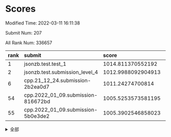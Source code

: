 # Scores

Modified Time: 2022-03-11 16:11:38

Submit Num: 207

All Rank Num: 336657

| rank |               submit               |       score        |       sigma        | pk_num |
| :--- | :--------------------------------- | :----------------- | :----------------- | :----- |
| 1    | jsonzb.test.test_1                 | 1014.811370552192  | 0.8672208158537481 | 6508   |
| 2    | jsonzb.test.submission_level_4     | 1012.9988092904913 | 0.8021302694467431 | 6507   |
| 6    | cpp.21_12_24.submission-2b2ea0d7   | 1011.24274700814   | 0.7610969085320681 | 6504   |
| 54   | cpp.2022_01_09.submission-816672bd | 1005.5253573581195 | 0.7382335849293018 | 6498   |
| 55   | cpp.2022_01_09.submission-5b0e3de2 | 1005.3902546858023 | 0.7110308296797125 | 6504   |


<details>
<summary>全部</summary>

| rank |                 submit                 |       score        |       sigma        | pk_num |
| :--- | :------------------------------------- | :----------------- | :----------------- | :----- |
| 1    | jsonzb.test.test_1                     | 1014.811370552192  | 0.8672208158537481 | 6508   |
| 2    | jsonzb.test.submission_level_4         | 1012.9988092904913 | 0.8021302694467431 | 6507   |
| 3    | gobigger.level_3.submission_level_3_30 | 1011.8380743802167 | 0.7747139280782279 | 6504   |
| 4    | gobigger.level_3.submission_level_3_17 | 1011.6882959940899 | 0.8000674833910638 | 6507   |
| 5    | gobigger.level_3.submission_level_3_14 | 1011.5286549255914 | 0.7867418043357622 | 6502   |
| 6    | cpp.21_12_24.submission-2b2ea0d7       | 1011.24274700814   | 0.7610969085320681 | 6504   |
| 7    | gobigger.level_3.submission_level_3_29 | 1010.9842430111538 | 0.7680276072893035 | 6503   |
| 8    | gobigger.level_3.submission_level_3_7  | 1010.8972262529778 | 0.7654003740584658 | 6502   |
| 9    | gobigger.level_3.submission_level_3_20 | 1010.882876071218  | 0.7655016356524014 | 6508   |
| 10   | gobigger.level_3.submission_level_3_16 | 1010.787966906122  | 0.7660427556297947 | 6499   |
| 11   | gobigger.level_3.submission_level_3_2  | 1010.7216664449581 | 0.7736616374206701 | 6507   |
| 12   | gobigger.level_3.submission_level_3_31 | 1010.6237542344124 | 0.7554757388157975 | 6503   |
| 13   | gobigger.level_3.submission_level_3_23 | 1010.5803589498568 | 0.767207560578749  | 6505   |
| 14   | gobigger.level_3.submission_level_3_11 | 1010.5574698643161 | 0.7860305054190815 | 6505   |
| 15   | gobigger.level_3.submission_level_3_48 | 1010.5531620533452 | 0.756314713209249  | 6507   |
| 16   | gobigger.level_3.submission_level_3_25 | 1010.5070042495018 | 0.7740611075663775 | 6502   |
| 17   | gobigger.level_3.submission_level_3_13 | 1010.4917199298633 | 0.7854872228530037 | 6504   |
| 18   | gobigger.level_3.submission_level_3_33 | 1010.4829961162592 | 0.7527130964948588 | 6505   |
| 19   | gobigger.level_3.submission_level_3_45 | 1010.4722181463427 | 0.7793401941351636 | 6504   |
| 20   | gobigger.level_3.submission_level_3_19 | 1010.426824229313  | 0.7726412085616966 | 6503   |
| 21   | gobigger.level_3.submission_level_3_47 | 1010.4217681071461 | 0.7535400100919177 | 6506   |
| 22   | gobigger.level_3.submission_level_3_43 | 1010.3849173231828 | 0.7426287499209077 | 6508   |
| 23   | gobigger.level_3.submission_level_3_41 | 1010.3729524623554 | 0.7529664073846459 | 6511   |
| 24   | gobigger.level_3.submission_level_3_9  | 1010.2985483282223 | 0.7808126869726388 | 6501   |
| 25   | gobigger.level_3.submission_level_3_0  | 1010.2449849586957 | 0.7484091863783102 | 6510   |
| 26   | gobigger.level_3.submission_level_3_42 | 1010.240018147834  | 0.7611391980729703 | 6505   |
| 27   | gobigger.level_3.submission_level_3_22 | 1010.2286689269815 | 0.7998053412681682 | 6507   |
| 28   | gobigger.level_3.submission_level_3_38 | 1010.2185124088982 | 0.7649041150984004 | 6506   |
| 29   | gobigger.level_3.submission_level_3_8  | 1010.2128872546145 | 0.7496130114136504 | 6511   |
| 30   | gobigger.level_3.submission_level_3_36 | 1010.2112119974008 | 0.7658095805437914 | 6506   |
| 31   | gobigger.level_3.submission_level_3_26 | 1010.1697496437197 | 0.7537435058580778 | 6503   |
| 32   | gobigger.level_3.submission_level_3_40 | 1010.0798766917634 | 0.7656214774255298 | 6508   |
| 33   | gobigger.level_3.submission_level_3_44 | 1010.0038504482967 | 0.7617304224528434 | 6510   |
| 34   | gobigger.level_3.submission_level_3_15 | 1009.9509608781474 | 0.7608827144800356 | 6507   |
| 35   | gobigger.level_3.submission_level_3_3  | 1009.8702046380474 | 0.7523952722390541 | 6506   |
| 36   | gobigger.level_3.submission_level_3_39 | 1009.7975511016027 | 0.7533235100723864 | 6506   |
| 37   | gobigger.level_3.submission_level_3_18 | 1009.7520587119885 | 0.7558395005867342 | 6502   |
| 38   | gobigger.level_3.submission_level_3_49 | 1009.7370031698971 | 0.7578696556502429 | 6505   |
| 39   | gobigger.level_3.submission_level_3_5  | 1009.6573096731653 | 0.7399595685753213 | 6506   |
| 40   | gobigger.level_3.submission_level_3_46 | 1009.6409039414793 | 0.7462910562588008 | 6507   |
| 41   | gobigger.level_3.submission_level_3_10 | 1009.600542457944  | 0.7454225925224162 | 6501   |
| 42   | gobigger.level_3.submission_level_3_24 | 1009.5414003845282 | 0.7363449638300904 | 6504   |
| 43   | gobigger.level_3.submission_level_3_12 | 1009.4516359327237 | 0.7518367834983619 | 6501   |
| 44   | gobigger.level_3.submission_level_3_34 | 1009.3298737161209 | 0.7514572989562464 | 6507   |
| 45   | gobigger.level_3.submission_level_3_6  | 1009.3226728347754 | 0.7500900597805047 | 6503   |
| 46   | gobigger.level_3.submission_level_3_28 | 1009.3185935250306 | 0.7443305410385862 | 6506   |
| 47   | gobigger.level_3.submission_level_3_1  | 1009.2978581586381 | 0.7547321203414806 | 6506   |
| 48   | gobigger.level_3.submission_level_3_35 | 1009.2284733744394 | 0.7449116298603957 | 6508   |
| 49   | gobigger.level_3.submission_level_3_37 | 1009.019811471846  | 0.7461625768908453 | 6505   |
| 50   | gobigger.level_3.submission_level_3_32 | 1008.7560607299476 | 0.7664482260071953 | 6513   |
| 51   | gobigger.level_3.submission_level_3_21 | 1008.7287704868829 | 0.7483483139147964 | 6500   |
| 52   | gobigger.level_3.submission_level_3_27 | 1008.592168288985  | 0.7296787421497996 | 6505   |
| 53   | gobigger.level_3.submission_level_3_4  | 1007.812356092486  | 0.760801993026872  | 6509   |
| 54   | cpp.2022_01_09.submission-816672bd     | 1005.5253573581195 | 0.7382335849293018 | 6498   |
| 55   | cpp.2022_01_09.submission-5b0e3de2     | 1005.3902546858023 | 0.7110308296797125 | 6504   |
| 56   | gobigger.level_1.submission_level_1_15 | 1004.892709687913  | 0.7208393950175397 | 6504   |
| 57   | gobigger.level_1.submission_level_1_0  | 1004.7624500471989 | 0.7116104782192527 | 6511   |
| 58   | gobigger.level_1.submission_level_1_9  | 1004.5544425966035 | 0.7257499045436719 | 6507   |
| 59   | gobigger.level_1.submission_level_1_18 | 1004.5359612155326 | 0.7261463481177759 | 6508   |
| 60   | gobigger.level_1.submission_level_1_19 | 1004.357091532489  | 0.7145023234350069 | 6509   |
| 61   | gobigger.level_1.submission_level_1_17 | 1004.3454022443516 | 0.7236907204801585 | 6507   |
| 62   | gobigger.level_1.submission_level_1_27 | 1004.3438117791843 | 0.7154783294054902 | 6501   |
| 63   | gobigger.level_1.submission_level_1_35 | 1004.3268172215834 | 0.7052544226227614 | 6509   |
| 64   | gobigger.level_1.submission_level_1_48 | 1004.3051295210064 | 0.7274065698093346 | 6504   |
| 65   | gobigger.level_1.submission_level_1_3  | 1004.1518149536649 | 0.7253739620464027 | 6505   |
| 66   | gobigger.level_1.submission_level_1_2  | 1004.0455327500746 | 0.7147906014765506 | 6500   |
| 67   | gobigger.level_1.submission_level_1_7  | 1004.0447818379278 | 0.7121685358748556 | 6508   |
| 68   | gobigger.level_1.submission_level_1_45 | 1003.9842594818259 | 0.7155186066301057 | 6504   |
| 69   | gobigger.level_1.submission_level_1_31 | 1003.9488699309409 | 0.7056988927280371 | 6506   |
| 70   | gobigger.level_1.submission_level_1_14 | 1003.882476707616  | 0.7215797442011742 | 6509   |
| 71   | gobigger.level_1.submission_level_1_32 | 1003.8739433841791 | 0.7161083171142323 | 6507   |
| 72   | gobigger.level_1.submission_level_1_16 | 1003.8285698575115 | 0.7224931403334799 | 6507   |
| 73   | gobigger.level_1.submission_level_1_43 | 1003.8175339640901 | 0.7203972978488413 | 6508   |
| 74   | gobigger.level_1.submission_level_1_30 | 1003.8083066894269 | 0.719466919572252  | 6505   |
| 75   | gobigger.level_1.submission_level_1_44 | 1003.7671542097753 | 0.7255463299987018 | 6503   |
| 76   | gobigger.level_1.submission_level_1_13 | 1003.6884040451197 | 0.7257039606193958 | 6502   |
| 77   | gobigger.level_1.submission_level_1_29 | 1003.6856485852256 | 0.7233215576237539 | 6504   |
| 78   | gobigger.level_1.submission_level_1_1  | 1003.5390027696459 | 0.7152758448707801 | 6503   |
| 79   | gobigger.level_1.submission_level_1_46 | 1003.5362909179986 | 0.7136367307221978 | 6505   |
| 80   | gobigger.level_1.submission_level_1_34 | 1003.5148666988808 | 0.7137533800389761 | 6505   |
| 81   | gobigger.level_1.submission_level_1_33 | 1003.4677296883649 | 0.7273153327606677 | 6498   |
| 82   | gobigger.level_1.submission_level_1_24 | 1003.4058859615959 | 0.7125085875537888 | 6505   |
| 83   | gobigger.level_1.submission_level_1_42 | 1003.2632499250087 | 0.7328828479307442 | 6506   |
| 84   | gobigger.level_1.submission_level_1_26 | 1003.2564585373681 | 0.7055032929102139 | 6508   |
| 85   | gobigger.level_1.submission_level_1_21 | 1003.2393054454591 | 0.733527958519408  | 6501   |
| 86   | gobigger.level_1.submission_level_1_11 | 1003.2065805634394 | 0.7142481034517606 | 6507   |
| 87   | gobigger.level_1.submission_level_1_4  | 1003.1381487317052 | 0.7106305683782758 | 6510   |
| 88   | gobigger.level_1.submission_level_1_6  | 1003.1098552047823 | 0.7177122759980423 | 6501   |
| 89   | gobigger.level_1.submission_level_1_36 | 1003.1022161030696 | 0.715463016556834  | 6502   |
| 90   | gobigger.level_1.submission_level_1_49 | 1003.0617606042345 | 0.7067722035994499 | 6507   |
| 91   | gobigger.level_1.submission_level_1_38 | 1003.0447150619157 | 0.7175509945472701 | 6506   |
| 92   | gobigger.level_1.submission_level_1_28 | 1002.9354243112186 | 0.7285789041310609 | 6506   |
| 93   | gobigger.level_1.submission_level_1_47 | 1002.7725730394342 | 0.7184460435314544 | 6506   |
| 94   | gobigger.level_1.submission_level_1_5  | 1002.7271687222615 | 0.720345207489842  | 6502   |
| 95   | gobigger.level_1.submission_level_1_37 | 1002.6813571903032 | 0.7109067186991154 | 6508   |
| 96   | gobigger.level_1.submission_level_1_25 | 1002.5961538154888 | 0.7198160252020802 | 6504   |
| 97   | gobigger.level_1.submission_level_1_10 | 1002.502685116198  | 0.7089170828291679 | 6502   |
| 98   | gobigger.level_1.submission_level_1_39 | 1002.4950278527848 | 0.7119367376631995 | 6512   |
| 99   | gobigger.level_1.submission_level_1_20 | 1002.4110913013997 | 0.716449074048255  | 6508   |
| 100  | gobigger.level_1.submission_level_1_22 | 1002.0301792716152 | 0.7198228812526409 | 6503   |
| 101  | gobigger.level_1.submission_level_1_40 | 1001.8706728278638 | 0.7161806404206572 | 6506   |
| 102  | gobigger.level_1.submission_level_1_41 | 1001.8401662980775 | 0.7131425432308882 | 6507   |
| 103  | gobigger.level_1.submission_level_1_8  | 1001.7007860599623 | 0.703447511676198  | 6509   |
| 104  | gobigger.level_1.submission_level_1_12 | 1001.5916181686715 | 0.7164882266887416 | 6507   |
| 105  | gobigger.level_1.submission_level_1_23 | 1001.2184488513038 | 0.7086171749360173 | 6504   |
| 106  | gobigger.random.submission_random_22   | 997.2520991809553  | 0.6955084851737616 | 6506   |
| 107  | gobigger.random.submission_random_4    | 997.0867732616761  | 0.7108139963829284 | 6509   |
| 108  | gobigger.random.submission_random_29   | 996.9648214684032  | 0.7050863869643941 | 6508   |
| 109  | gobigger.random.submission_random_34   | 996.8416486565634  | 0.7096224846374107 | 6508   |
| 110  | gobigger.random.submission_random_33   | 996.6645319249081  | 0.7212942598280662 | 6509   |
| 111  | gobigger.random.submission_random_9    | 996.6520287233622  | 0.7144957537792821 | 6503   |
| 112  | gobigger.random.submission_random_26   | 996.6387645993323  | 0.7070611100278071 | 6506   |
| 113  | gobigger.random.submission_random_23   | 996.5563393835993  | 0.704130410999328  | 6504   |
| 114  | gobigger.random.submission_random_8    | 996.5110682196494  | 0.7085246264693054 | 6504   |
| 115  | gobigger.random.submission_random_46   | 996.4738129356527  | 0.7108476823282258 | 6503   |
| 116  | gobigger.random.submission_random_0    | 996.4358920568098  | 0.7025958041297952 | 6507   |
| 117  | gobigger.random.submission_random_17   | 996.2952977051106  | 0.7251394966923159 | 6502   |
| 118  | gobigger.random.submission_random_36   | 996.2923432086984  | 0.7024074985194504 | 6502   |
| 119  | gobigger.random.submission_random_6    | 996.2650663789298  | 0.7167044167050213 | 6510   |
| 120  | gobigger.random.submission_random_47   | 996.264170422205   | 0.7146130358245422 | 6510   |
| 121  | gobigger.random.submission_random_3    | 996.2476181188043  | 0.7096888444457128 | 6503   |
| 122  | gobigger.random.submission_random_19   | 996.2380041839605  | 0.7077718338191901 | 6511   |
| 123  | gobigger.random.submission_random_41   | 996.2116031360197  | 0.724352454482937  | 6513   |
| 124  | gobigger.random.submission_random_43   | 996.2070138459535  | 0.7076382013973939 | 6505   |
| 125  | gobigger.random.submission_random_45   | 996.1960082860479  | 0.7037664590857718 | 6501   |
| 126  | gobigger.random.submission_random_35   | 996.1739656511115  | 0.72153059491286   | 6503   |
| 127  | gobigger.random.submission_random_20   | 996.1278946504226  | 0.7284386875756959 | 6505   |
| 128  | gobigger.random.submission_random_12   | 996.1156245694408  | 0.707819293613737  | 6500   |
| 129  | gobigger.random.submission_random_39   | 996.0878536327909  | 0.7153460273415334 | 6507   |
| 130  | gobigger.random.submission_random_42   | 996.0500160401925  | 0.7115555253188238 | 6504   |
| 131  | gobigger.random.submission_random_25   | 996.0468361478996  | 0.7317440522272565 | 6504   |
| 132  | gobigger.random.submission_random_14   | 995.9991910029121  | 0.7125048485957498 | 6509   |
| 133  | gobigger.random.submission_random_28   | 995.920378191327   | 0.7108095349936563 | 6506   |
| 134  | gobigger.random.submission_random_38   | 995.916582652877   | 0.711929240158755  | 6503   |
| 135  | gobigger.random.submission_random_27   | 995.8878324874647  | 0.709330700010597  | 6502   |
| 136  | gobigger.random.submission_random_48   | 995.8699874758556  | 0.7204974754048855 | 6502   |
| 137  | gobigger.random.submission_random_30   | 995.8413725823942  | 0.7081230432350586 | 6504   |
| 138  | gobigger.random.submission_random_2    | 995.8361601095307  | 0.7007275765227773 | 6503   |
| 139  | gobigger.random.submission_random_5    | 995.8238026123846  | 0.7167514062305217 | 6505   |
| 140  | gobigger.random.submission_random_10   | 995.8129294392768  | 0.7185555006235983 | 6503   |
| 141  | gobigger.random.submission_random_31   | 995.805613943033   | 0.7015822359818665 | 6505   |
| 142  | gobigger.random.submission_random_11   | 995.8041642829588  | 0.7021357906401108 | 6503   |
| 143  | gobigger.random.submission_random_18   | 995.5823815969709  | 0.731101390776946  | 6499   |
| 144  | gobigger.random.submission_random_15   | 995.5696164643797  | 0.7211084299306799 | 6503   |
| 145  | gobigger.random.submission_random_40   | 995.5284750083349  | 0.7193603830583756 | 6504   |
| 146  | gobigger.random.submission_random_21   | 995.5074886391211  | 0.7132186068551901 | 6505   |
| 147  | gobigger.random.submission_random_13   | 995.5074219961185  | 0.7233075016054995 | 6502   |
| 148  | gobigger.random.submission_random_16   | 995.5064120100914  | 0.7084543580412321 | 6502   |
| 149  | gobigger.random.submission_random_44   | 995.5015173881218  | 0.7106028334721464 | 6505   |
| 150  | gobigger.random.submission_random_24   | 995.426755469195   | 0.7113519934351834 | 6506   |
| 151  | gobigger.random.submission_random_1    | 995.2540231311807  | 0.7160966252346822 | 6514   |
| 152  | gobigger.random.submission_random_37   | 995.1448554765143  | 0.7133831767855329 | 6502   |
| 153  | gobigger.random.submission_random_32   | 994.9946791209574  | 0.7187417109964389 | 6508   |
| 154  | gobigger.random.submission_random_7    | 994.9827897481442  | 0.7180648292449974 | 6504   |
| 155  | gobigger.random.submission_random_49   | 994.7067505326395  | 0.7184907795647889 | 6499   |
| 156  | gobigger.level_2.submission_level_2_4  | 993.8022441684429  | 0.7331309285686456 | 6508   |
| 157  | gobigger.level_2.submission_level_2_25 | 993.7055620979795  | 0.7320168469755765 | 6508   |
| 158  | gobigger.level_2.submission_level_2_47 | 993.6193465782848  | 0.7382456899157801 | 6502   |
| 159  | gobigger.level_2.submission_level_2_17 | 993.5583565336094  | 0.7426551635088449 | 6509   |
| 160  | gobigger.level_2.submission_level_2_43 | 993.1600140659943  | 0.7350176047403646 | 6502   |
| 161  | gobigger.level_2.submission_level_2_48 | 993.1249572405214  | 0.7415334112724075 | 6501   |
| 162  | gobigger.level_2.submission_level_2_30 | 993.0582914054859  | 0.7455003148238485 | 6507   |
| 163  | gobigger.level_2.submission_level_2_49 | 992.7806983357434  | 0.745623558761007  | 6513   |
| 164  | gobigger.level_2.submission_level_2_18 | 992.7086646096313  | 0.7406471686061845 | 6498   |
| 165  | gobigger.level_2.submission_level_2_11 | 992.6493757397573  | 0.7514944066450667 | 6507   |
| 166  | gobigger.level_2.submission_level_2_27 | 992.6322940592478  | 0.736056123813955  | 6507   |
| 167  | gobigger.level_2.submission_level_2_38 | 992.6296157643317  | 0.7350474076680273 | 6507   |
| 168  | gobigger.level_2.submission_level_2_40 | 992.6275950106673  | 0.7641128919575042 | 6509   |
| 169  | gobigger.level_2.submission_level_2_7  | 992.5750088693741  | 0.749239505424047  | 6509   |
| 170  | gobigger.level_2.submission_level_2_10 | 992.5669218345406  | 0.7396138781300033 | 6506   |
| 171  | gobigger.level_2.submission_level_2_29 | 992.5531736798066  | 0.7523749753277397 | 6506   |
| 172  | gobigger.level_2.submission_level_2_21 | 992.5273688376443  | 0.7394456654911628 | 6505   |
| 173  | gobigger.level_2.submission_level_2_12 | 992.4987563733453  | 0.7323159611294872 | 6508   |
| 174  | gobigger.level_2.submission_level_2_33 | 992.4841222584936  | 0.7466821338854186 | 6502   |
| 175  | gobigger.level_2.submission_level_2_24 | 992.3891680987798  | 0.7437559579363285 | 6506   |
| 176  | gobigger.level_2.submission_level_2_41 | 992.3395994963223  | 0.7406594820606729 | 6508   |
| 177  | gobigger.level_2.submission_level_2_39 | 992.1925996933174  | 0.7405641074300517 | 6504   |
| 178  | gobigger.level_2.submission_level_2_34 | 992.1702535173707  | 0.7338480058844923 | 6508   |
| 179  | gobigger.level_2.submission_level_2_2  | 991.9394289839574  | 0.7488703394421602 | 6504   |
| 180  | gobigger.level_2.submission_level_2_8  | 991.9144558650966  | 0.7392643094130001 | 6505   |
| 181  | gobigger.level_2.submission_level_2_9  | 991.8092028144582  | 0.7463032958741977 | 6506   |
| 182  | gobigger.level_2.submission_level_2_42 | 991.7801314795937  | 0.7472339100791557 | 6506   |
| 183  | gobigger.level_2.submission_level_2_19 | 991.742001501228   | 0.746368318305794  | 6509   |
| 184  | gobigger.level_2.submission_level_2_15 | 991.5060527898114  | 0.7574207872669342 | 6504   |
| 185  | gobigger.level_2.submission_level_2_20 | 991.4149031328119  | 0.7603968291727715 | 6506   |
| 186  | gobigger.level_2.submission_level_2_23 | 991.4110050641884  | 0.7630653711079413 | 6508   |
| 187  | gobigger.level_2.submission_level_2_36 | 991.4085085336515  | 0.7459161828203964 | 6505   |
| 188  | gobigger.level_2.submission_level_2_28 | 991.3882091175872  | 0.7954906852038145 | 6505   |
| 189  | gobigger.level_2.submission_level_2_6  | 991.3149423371207  | 0.7600646039166858 | 6501   |
| 190  | gobigger.level_2.submission_level_2_16 | 991.1988429119419  | 0.7610475423139631 | 6502   |
| 191  | gobigger.level_2.submission_level_2_22 | 991.1615180537023  | 0.7666654767660263 | 6502   |
| 192  | gobigger.level_2.submission_level_2_31 | 991.152012435931   | 0.7508634409809289 | 6508   |
| 193  | gobigger.level_2.submission_level_2_26 | 991.063375039279   | 0.765256770216031  | 6501   |
| 194  | gobigger.level_2.submission_level_2_37 | 990.9070108923942  | 0.7630354735169899 | 6509   |
| 195  | gobigger.level_2.submission_level_2_45 | 990.8488695833202  | 0.7554381971696318 | 6509   |
| 196  | gobigger.level_2.submission_level_2_5  | 990.8288278122042  | 0.7548477580304119 | 6502   |
| 197  | gobigger.level_2.submission_level_2_14 | 990.8239011514025  | 0.7571289900375858 | 6506   |
| 198  | gobigger.level_2.submission_level_2_0  | 990.7068932381565  | 0.7527906486502108 | 6511   |
| 199  | gobigger.level_2.submission_level_2_1  | 990.699918769031   | 0.7463081997074131 | 6508   |
| 200  | gobigger.level_2.submission_level_2_13 | 990.6448250742939  | 0.749823397554886  | 6514   |
| 201  | gobigger.level_2.submission_level_2_3  | 990.416909226658   | 0.7624521571003846 | 6511   |
| 202  | gobigger.level_2.submission_level_2_46 | 990.3869101845902  | 0.742139610716708  | 6508   |
| 203  | gobigger.level_2.submission_level_2_35 | 990.2394138847044  | 0.7657556809182252 | 6502   |
| 204  | gobigger.level_2.submission_level_2_44 | 990.1499515684436  | 0.7858820744982654 | 6512   |
| 205  | gobigger.level_2.submission_level_2_32 | 989.8307623625011  | 0.7862441677303906 | 6509   |
| 206  | gobigger.none.submission_none_1        | 979.7574363588922  | 1.2038874235697077 | 6504   |
| 207  | gobigger.none.submission_none_0        | 975.8217486495525  | 1.3602691586369002 | 6503   |

</details>
